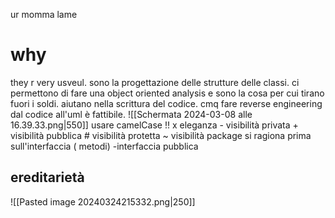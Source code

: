 ur momma lame
# why
they r very usveul. sono la progettazione delle strutture delle classi. ci permettono di fare una object oriented analysis e sono la cosa per cui tirano fuori i soldi. aiutano nella scrittura del codice. 
cmq fare reverse engineering dal codice all'uml è fattibile.
![[Schermata 2024-03-08 alle 16.39.33.png|550]]
usare camelCase !! x eleganza
	- visibilità privata
	+ visibilità pubblica
	# visibilità protetta 
	~ visibilità package
si ragiona prima sull'interfaccia ( metodi)
-interfaccia pubblica
## ereditarietà
![[Pasted image 20240324215332.png|250]]